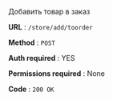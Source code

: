 Добавить товар в заказ

**URL** : `/store/add/toorder`

**Method** : `POST`

**Auth required** : YES

**Permissions required** : None

**Code** : `200 OK`